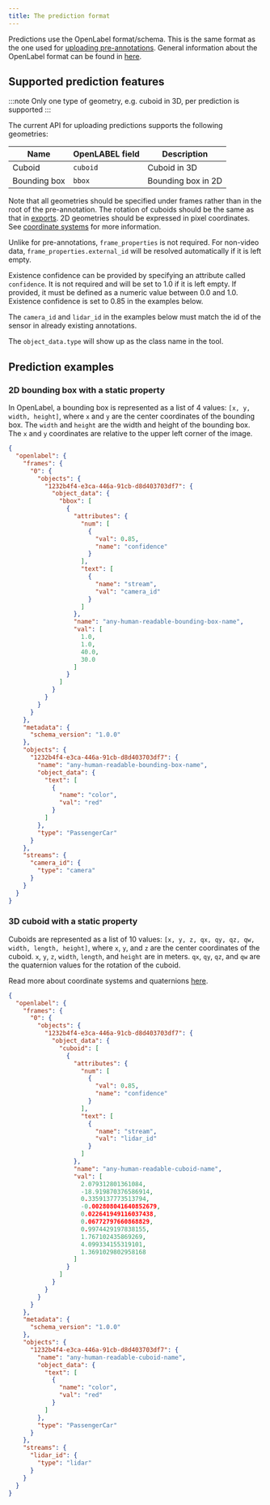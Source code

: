 ```yaml
---
title: The prediction format
---
```


Predictions use the OpenLabel format/schema. This is the same format as the one used
for [uploading pre-annotations](../kognic-io/pre_annotations/#openlabel-support). General information about the
OpenLabel format can be found in [here](../openlabel/openlabel-format).

## Supported prediction features

:::note
Only one type of geometry, e.g. cuboid in 3D, per prediction is supported
:::

The current API for uploading predictions supports the following geometries:

| Name         | OpenLABEL field | Description        |
|--------------|-----------------|--------------------|
| Cuboid       | `cuboid`        | Cuboid in 3D       |
| Bounding box | `bbox`          | Bounding box in 2D |

Note that all geometries should be specified under frames rather than in the root of the pre-annotation. The rotation of
cuboids should be the same as that in [exports](../openlabel/openlabel-format.md#rotation-of-cuboids). 2D geometries
should be expressed in pixel coordinates. See [coordinate systems](../kognic-io/coordinate_systems.md) for more
information.

Unlike for pre-annotations, `frame_properties` is not required. For non-video data, `frame_properties.external_id` will
be resolved automatically if it is left empty.

Existence confidence can be provided by specifying an attribute called `confidence`. It is not required and will be set
to 1.0 if it is left empty. If provided, it must be defined as a numeric value between 0.0 and 1.0. Existence confidence
is set to 0.85 in the examples below.

The `camera_id` and `lidar_id` in the examples below must match the id of the sensor in already existing annotations.

The `object_data.type` will show up as the class name in the tool.

## Prediction examples

### 2D bounding box with a static property

In OpenLabel, a bounding box is represented as a list of 4 values: `[x, y, width, height]`, where `x` and `y` are the
center coordinates of the bounding box. The `width` and `height` are the width and height of the bounding box. The `x`
and `y` coordinates are relative to the upper left corner of the image.

```json
{
  "openlabel": {
    "frames": {
      "0": {
        "objects": {
          "1232b4f4-e3ca-446a-91cb-d8d403703df7": {
            "object_data": {
              "bbox": [
                {
                  "attributes": {
                    "num": [
                      {
                        "val": 0.85,
                        "name": "confidence"
                      }
                    ],
                    "text": [
                      {
                        "name": "stream",
                        "val": "camera_id"
                      }
                    ]
                  },
                  "name": "any-human-readable-bounding-box-name",
                  "val": [
                    1.0,
                    1.0,
                    40.0,
                    30.0
                  ]
                }
              ]
            }
          }
        }
      }
    },
    "metadata": {
      "schema_version": "1.0.0"
    },
    "objects": {
      "1232b4f4-e3ca-446a-91cb-d8d403703df7": {
        "name": "any-human-readable-bounding-box-name",
        "object_data": {
          "text": [
            {
              "name": "color",
              "val": "red"
            }
          ]
        },
        "type": "PassengerCar"
      }
    },
    "streams": {
      "camera_id": {
        "type": "camera"
      }
    }
  }
}
```

### 3D cuboid with a static property

Cuboids are represented as a list of 10 values: `[x, y, z, qx, qy, qz, qw, width, length, height]`, where `x`, `y`,
and `z` are the center coordinates of the cuboid. `x`, `y`, `z`, `width`, `length`, and `height` are in meters.
`qx`, `qy`, `qz`, and `qw` are the quaternion values for the rotation of the cuboid.

Read more about coordinate systems and
quaternions [here](../openlabel/openlabel-format/#rotation-of-cuboids).

```json
{
  "openlabel": {
    "frames": {
      "0": {
        "objects": {
          "1232b4f4-e3ca-446a-91cb-d8d403703df7": {
            "object_data": {
              "cuboid": [
                {
                  "attributes": {
                    "num": [
                      {
                        "val": 0.85,
                        "name": "confidence"
                      }
                    ],
                    "text": [
                      {
                        "name": "stream",
                        "val": "lidar_id"
                      }
                    ]
                  },
                  "name": "any-human-readable-cuboid-name",
                  "val": [
                    2.079312801361084,
                    -18.919870376586914,
                    0.3359137773513794,
                    -0.002808041640852679,
                    0.022641949116037438,
                    0.06772797660868829,
                    0.9974429197838155,
                    1.767102435869269,
                    4.099334155319101,
                    1.3691029802958168
                  ]
                }
              ]
            }
          }
        }
      }
    },
    "metadata": {
      "schema_version": "1.0.0"
    },
    "objects": {
      "1232b4f4-e3ca-446a-91cb-d8d403703df7": {
        "name": "any-human-readable-cuboid-name",
        "object_data": {
          "text": [
            {
              "name": "color",
              "val": "red"
            }
          ]
        },
        "type": "PassengerCar"
      }
    },
    "streams": {
      "lidar_id": {
        "type": "lidar"
      }
    }
  }
}
```